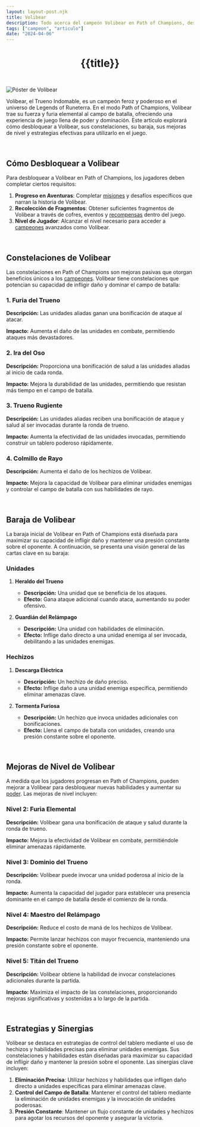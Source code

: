 ```yaml
---
layout: layout-post.njk
title: Volibear
description: Todo acerca del campeón Volibear en Path of Champions, desde cómo desbloquearlo hasta sus habilidades, baraja, y estrategias.
tags: ["campeon", "articulo"]
date: "2024-04-06"
---
```

# <p style="text-align: center;">**{{title}}**</p>

</br>
<div class="clearfix">
  <img src="/img/volibear-1.webp" class="col-md-6 float-md-end mb-3 ms-md-3" alt="Póster de Volibear">

Volibear, el Trueno Indomable, es un campeón feroz y poderoso en el universo de Legends of Runeterra. En el modo Path of Champions, Volibear trae su fuerza y furia elemental al campo de batalla, ofreciendo una experiencia de juego llena de poder y dominación. Este artículo explorará cómo desbloquear a Volibear, sus constelaciones, su baraja, sus mejoras de nivel y estrategias efectivas para utilizarlo en el juego.

<br>

## Cómo Desbloquear a Volibear

Para desbloquear a Volibear en Path of Champions, los jugadores deben completar ciertos requisitos:

1. **Progreso en Aventuras**: Completar <a href="/articulo-misiones">misiones</a> y desafíos específicos que narran la historia de Volibear.
2. **Recolección de Fragmentos**: Obtener suficientes fragmentos de Volibear a través de cofres, eventos y <a href="/articulo-recompensas">recompensas</a> dentro del juego.
3. **Nivel de Jugador**: Alcanzar el nivel necesario para acceder a <a href="/articulo-constelaciones-campeones">campeones</a> avanzados como Volibear.

<br>

## Constelaciones de Volibear

Las constelaciones en Path of Champions son mejoras pasivas que otorgan beneficios únicos a los <a href="/articulo-constelaciones-campeones">campeones</a>. Volibear tiene constelaciones que potencian su capacidad de infligir daño y dominar el campo de batalla:

### 1. Furia del Trueno

**Descripción:** Las unidades aliadas ganan una bonificación de ataque al atacar.

**Impacto:** Aumenta el daño de las unidades en combate, permitiendo ataques más devastadores.

### 2. Ira del Oso

**Descripción:** Proporciona una bonificación de salud a las unidades aliadas al inicio de cada ronda.

**Impacto:** Mejora la durabilidad de las unidades, permitiendo que resistan más tiempo en el campo de batalla.

### 3. Trueno Rugiente

**Descripción:** Las unidades aliadas reciben una bonificación de ataque y salud al ser invocadas durante la ronda de trueno.

**Impacto:** Aumenta la efectividad de las unidades invocadas, permitiendo construir un tablero poderoso rápidamente.

### 4. Colmillo de Rayo

**Descripción:** Aumenta el daño de los hechizos de Volibear.

**Impacto:** Mejora la capacidad de Volibear para eliminar unidades enemigas y controlar el campo de batalla con sus habilidades de rayo.

<br>

## Baraja de Volibear

La baraja inicial de Volibear en Path of Champions está diseñada para maximizar su capacidad de infligir daño y mantener una presión constante sobre el oponente. A continuación, se presenta una visión general de las cartas clave en su baraja:

### Unidades

1. **Heraldo del Trueno**
   - **Descripción:** Una unidad que se beneficia de los ataques.
   - **Efecto:** Gana ataque adicional cuando ataca, aumentando su poder ofensivo.

2. **Guardián del Relámpago**
   - **Descripción:** Una unidad con habilidades de eliminación.
   - **Efecto:** Inflige daño directo a una unidad enemiga al ser invocada, debilitando a las unidades enemigas.

### Hechizos

1. **Descarga Eléctrica**
   - **Descripción:** Un hechizo de daño preciso.
   - **Efecto:** Inflige daño a una unidad enemiga específica, permitiendo eliminar amenazas clave.

2. **Tormenta Furiosa**
   - **Descripción:** Un hechizo que invoca unidades adicionales con bonificaciones.
   - **Efecto:** Llena el campo de batalla con unidades, creando una presión constante sobre el oponente.

<br>

## Mejoras de Nivel de Volibear

A medida que los jugadores progresan en Path of Champions, pueden mejorar a Volibear para desbloquear nuevas habilidades y aumentar su <a href="/articulo-poderes">poder</a>. Las mejoras de nivel incluyen:

### Nivel 2: Furia Elemental

**Descripción:** Volibear gana una bonificación de ataque y salud durante la ronda de trueno.

**Impacto:** Mejora la efectividad de Volibear en combate, permitiéndole eliminar amenazas rápidamente.

### Nivel 3: Dominio del Trueno

**Descripción:** Volibear puede invocar una unidad poderosa al inicio de la ronda.

**Impacto:** Aumenta la capacidad del jugador para establecer una presencia dominante en el campo de batalla desde el comienzo de la ronda.

### Nivel 4: Maestro del Relámpago

**Descripción:** Reduce el costo de maná de los hechizos de Volibear.

**Impacto:** Permite lanzar hechizos con mayor frecuencia, manteniendo una presión constante sobre el oponente.

### Nivel 5: Titán del Trueno

**Descripción:** Volibear obtiene la habilidad de invocar constelaciones adicionales durante la partida.

**Impacto:** Maximiza el impacto de las constelaciones, proporcionando mejoras significativas y sostenidas a lo largo de la partida.

<br>

## Estrategias y Sinergias

Volibear se destaca en estrategias de control del tablero mediante el uso de hechizos y habilidades precisas para eliminar unidades enemigas. Sus constelaciones y habilidades están diseñadas para maximizar su capacidad de infligir daño y mantener la presión sobre el oponente. Las sinergias clave incluyen:

1. **Eliminación Precisa**: Utilizar hechizos y habilidades que infligen daño directo a unidades específicas para eliminar amenazas clave.
2. **Control del Campo de Batalla**: Mantener el control del tablero mediante la eliminación de unidades enemigas y la invocación de unidades poderosas.
3. **Presión Constante**: Mantener un flujo constante de unidades y hechizos para agotar los recursos del oponente y asegurar la victoria.

</div>